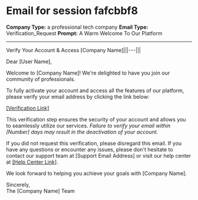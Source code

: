 # Email for session fafcbbf8

**Company Type:** a professional tech company
**Email Type:** Verification_Request
**Prompt:** A Warm Welcome To Our Platform

---

Verify Your Account & Access [Company Name]|||---|||<p>Dear [User Name],</p>

<p>Welcome to [Company Name]! We're delighted to have you join our community of professionals.</p>

<p>To fully activate your account and access all the features of our platform, please verify your email address by clicking the link below:</p>

<p><a href="[Verification Link]">[Verification Link]</a></p>

<p>This verification step ensures the security of your account and allows you to seamlessly utilize our services.  <em>Failure to verify your email within [Number] days may result in the deactivation of your account.</em></p>

<p>If you did not request this verification, please disregard this email.  If you have any questions or encounter any issues, please don't hesitate to contact our support team at [Support Email Address] or visit our help center at <a href="[Help Center Link]">[Help Center Link]</a>.</p>

<p>We look forward to helping you achieve your goals with [Company Name].</p>

<p>Sincerely,<br>The [Company Name] Team</p>